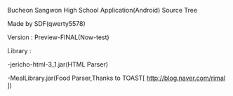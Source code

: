 Bucheon Sangwon High School Application(Android) Source Tree

Made by SDF(qwerty5578)

Version : Preview-FINAL(Now-test)

Library :

-jericho-html-3_1.jar(HTML Parser)

-MealLibrary.jar(Food Parser,Thanks to TOAST[ http://blog.naver.com/rimal ])
